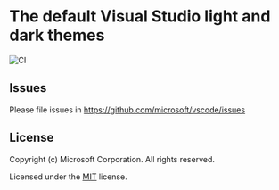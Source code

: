 # The default Visual Studio light and dark themes

![CI](https://github.com/microsoft/vscode-theme-defaults/workflows/CI/badge.svg)

## Issues

Please file issues in https://github.com/microsoft/vscode/issues

## License

Copyright (c) Microsoft Corporation. All rights reserved.

Licensed under the [MIT](LICENSE.txt) license.
